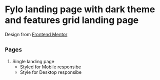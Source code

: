 # Fylo landing page with dark theme and features grid landing page


Design from [Frontend Mentor](https://www.frontendmentor.io) 

## `Pages`

1. Single landing page
    * Styled for Mobile responsibe
    * Style for Desktop responsibe
